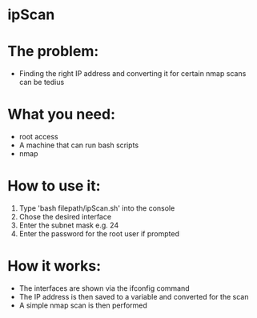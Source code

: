 # ipScan

# The problem:
- Finding the right IP address and converting it for certain nmap scans can be tedius

# What you need:
- root access
- A machine that can run bash scripts
- nmap

# How to use it:
1. Type 'bash filepath/ipScan.sh' into the console
2. Chose the desired interface
3. Enter the subnet mask e.g. 24
4. Enter the password for the root user if prompted


# How it works:
- The interfaces are shown via the ifconfig command
- The IP address is then saved to a variable and converted for the scan
- A simple nmap scan is then performed
